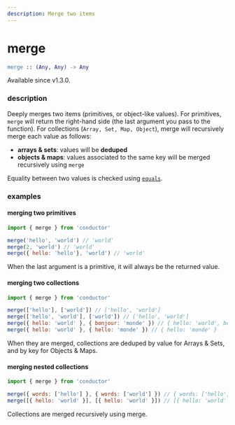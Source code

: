 ```yaml
---
description: Merge two items
---
```


# merge

```erlang
merge :: (Any, Any) -> Any
```

Available since v1.3.0.

### description

Deeply merges two items \(primitives, or object-like values\). For primitives, `merge` will return the right-hand side \(the last argument you pass to the function\). For collections \(`Array, Set, Map, Object`\), merge will recursively merge each value as follows:

* **arrays & sets**: values will be **deduped**
* **objects & maps**: values associated to the same key will be merged recursively using `merge`

Equality between two values is checked using [`equals`](equals.md).

### examples

#### merging two primitives

```javascript
import { merge } from 'conductor'

merge('hello', 'world') // 'world'
merge(2, 'world') // 'world'
merge({ hello: 'hello'}, 'world') // 'world'
```

When the last argument is a primitive, it will always be the returned value.

#### merging two collections

```javascript
import { merge } from 'conductor'

merge(['hello'], ['world']) // ['hello', 'world']
merge(['hello', 'world'], ['world']) // ['hello', 'world']
merge({ hello: 'world' }, { bonjour: 'monde' }) // { hello: 'world', bonjour: 'monde' }
merge({ hello: 'world' }, { hello: 'monde' }) // { hello: 'monde' }
```

When they are merged, collections are deduped by value for Arrays & Sets, and by key for Objects & Maps.

#### merging nested collections

```javascript
import { merge } from 'conductor'

merge({ words: ['hello'] }, { words: ['world'] }) // { words: ['hello', 'world'] }
merge([{ hello: 'world' }], [{ hello: 'world' }]) // [{ hello: 'world' }]
```

Collections are merged recursively using merge. 

